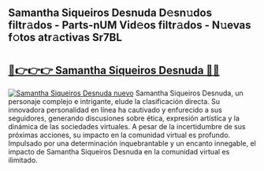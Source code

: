 ## Samantha Siqueiros Desnuda D𝚎sn𝚞dos filtr𝚊dos - Parts-nUM Vid𝚎os filtr𝚊dos - N𝚞evas f𝚘tos atr𝚊ctivas Sr7BL

# <h2><a href="http://mb9mhj.tromn.icu/?c=Samantha+Siqueiros+Desnuda">🔗👉👉👉 Samantha Siqueiros Desnuda 🔗🔗</a></h2>

[![Samantha Siqueiros Desnuda nuevo](https://i.imgur.com/pEAQMta.gif)](http://mb9mhj.tromn.icu/?c=Samantha+Siqueiros+Desnuda)
Samantha Siqueiros Desnuda, un personaje complejo e intrigante, elude la clasificación directa. Su innovadora personalidad en línea ha cautivado y enfurecido a sus seguidores, generando discusiones sobre ética, expresión artística y la dinámica de las sociedades virtuales. A pesar de la incertidumbre de sus próximas acciones, su impacto en la comunidad virtual es profundo. Impulsado por una determinación inquebrantable y un encanto innegable, el impacto de Samantha Siqueiros Desnuda en la comunidad virtual es ilimitado.
